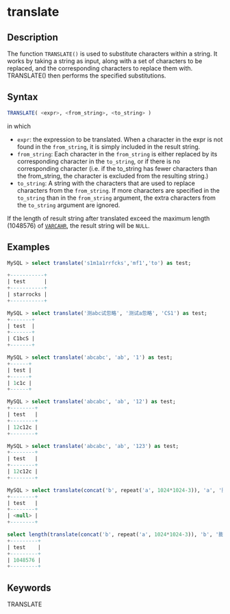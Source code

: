 # translate

## Description

The function `TRANSLATE()` is used to substitute characters within a string. It works by taking a string as input, along with a set of characters to be replaced, and the corresponding characters to replace them with. TRANSLATE() then performs the specified substitutions.

## Syntax

```SQL
TRANSLATE( <expr>, <from_string>, <to_string> )
```

in which

- `expr`: the expression to be translated. When a character in the expr is not found in the `from_string`, it is simply included in the result string.
- `from_string`: Each character in the `from_string` is either replaced by its corresponding character in the `to_string`, or if there is no corresponding character (i.e. if the to_string has fewer characters than the from_string, the character is excluded from the resulting string.)
- `to_string`: A string with the characters that are used to replace characters from the `from_string`. If more characters are specified in the `to_string` than in the `from_string` argument, the extra characters from the `to_string` argument are ignored.

If the length of result string after translated exceed the maximum length (1048576) of [`VARCAHR`](../sql-statements/data-types/VARCHAR.md), the result string will be `NULL`.

## Examples

```SQL
MySQL > select translate('s1m1a1rrfcks','mf1','to') as test;

+-----------+
| test      |
+-----------+
| starrocks |
+-----------+

MySQL > select translate('测abc试忽略', '测试a忽略', 'CS1') as test;
+-------+
| test  |
+-------+
| C1bcS |
+-------+

MySQL > select translate('abcabc', 'ab', '1') as test;
+------+
| test |
+------+
| 1c1c |
+------+

MySQL > select translate('abcabc', 'ab', '12') as test;
+--------+
| test   |
+--------+
| 12c12c |
+--------+

MySQL > select translate('abcabc', 'ab', '123') as test;
+--------+
| test   |
+--------+
| 12c12c |
+--------+

MySQL > select translate(concat('b', repeat('a', 1024*1024-3)), 'a', '膨') as test;
+--------+
| test   |
+--------+
| <null> |
+--------+

select length(translate(concat('b', repeat('a', 1024*1024-3)), 'b', '膨')) as test
+---------+
| test    |
+---------+
| 1048576 |
+---------+

```

## Keywords

TRANSLATE